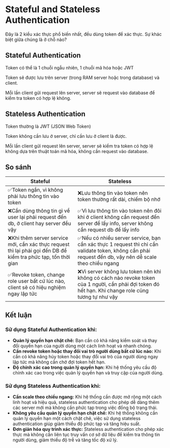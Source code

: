 # Stateful and Stateless Authentication

Đây là 2 kiểu xác thực phổ biến nhất, đều dùng token để xác thực. Sự khác biệt giữa chúng là ở chỗ nào?

## Stateful Authentication

Token có thể là 1 chuỗi ngẫu nhiên, 1 chuỗi mã hóa hoặc JWT

Token sẽ được lưu trên server (trong RAM server hoặc trong database) và client.

Mỗi lần client gửi request lên server, server sẽ request vào database để kiểm tra token có hợp lệ không.

## Stateless Authentication

Token thường là JWT (JSON Web Token)

Token không cần lưu ở server, chỉ cần lưu ở client là được.

Mỗi lần client gửi request lên server, server sẽ kiểm tra token có hợp lệ không dựa trên thuật toán mã hóa, không cần request vào database.

## So sánh

| Stateful                                                                                                        | Stateless                                                                                                                                              |
| --------------------------------------------------------------------------------------------------------------- | ------------------------------------------------------------------------------------------------------------------------------------------------------ |
| ✅Token ngắn, vì không phải lưu thông tin vào token                                                             | ❌Lưu thông tin vào token nên token thường rất dài, chiếm bộ nhớ                                                                                       |
| ❌Cần dùng thông tin gì về user lại phải request đến db, ở client hay server đều vậy                            | ✅Vì lưu thông tin vào token nên đôi khi ở client không cần request đến server để lấy info, server không cần request db để lấy info                    |
| ❌Khi thêm server service mới, cần xác thực request thì lại phải gọi đến DB để kiểm tra phức tạp, tốn thời gian | ✅Nếu có nhiều server service, bạn cần xác thực 1 request thì chỉ cần validate token, không cần phải request đến db, vậy nên dễ scale theo chiều ngang |
| ✅Revoke token, change role user bất cứ lúc nào, client sẽ có hiệu nghiệm ngay lập tức                          | ❌Vì server không lưu token nên khi không có cách nào revoke token của 1 người, cần phải đợi token đó hết hạn. Khi change role cũng tương tự như vậy   |

## Kết luận

### Sử dụng Stateful Authentication khi:

- **Quản lý quyền hạn chặt chẽ:** Bạn cần có khả năng kiểm soát và thay đổi quyền hạn của người dùng một cách linh hoạt và nhanh chóng.
- **Cần revoke token hoặc thay đổi vai trò người dùng bất cứ lúc nào:** Khi cần có khả năng hủy token hoặc thay đổi vai trò của người dùng ngay lập tức mà không cần chờ đợi token hết hạn.
- **Độ chính xác cao trong quản lý quyền hạn:** Khi hệ thống yêu cầu độ chính xác cao trong việc quản lý quyền hạn và truy cập của người dùng.

### Sử dụng Stateless Authentication khi:

- **Cần scale theo chiều ngang:** Khi hệ thống cần được mở rộng một cách linh hoạt và hiệu quả, stateless authentication cho phép dễ dàng thêm các server mới mà không cần phức tạp trong việc đồng bộ trạng thái.
- **Không yêu cầu quản lý quyền hạn chặt chẽ:** Khi hệ thống không cần quản lý quyền hạn một cách chặt chẽ, việc sử dụng stateless authentication giúp giảm thiểu độ phức tạp và tăng hiệu suất.
- **Đơn giản hóa quy trình xác thực:** Stateless authentication cho phép xác thực mà không cần liên tục truy vấn cơ sở dữ liệu để kiểm tra thông tin người dùng, giảm thiểu độ trễ và tăng tốc độ xử lý.
